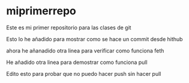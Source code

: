 # miprimerrepo
Este es mi primer repositorio para las clases de git

Esto lo he añadido para mostrar como se hace un commit desde hithub

ahora he añanadido otra linea para verificar como funciona feth

He añadido otra linea para demostrar como funciona pull

Edito esto para probar que no puedo hacer push sin hacer pull
